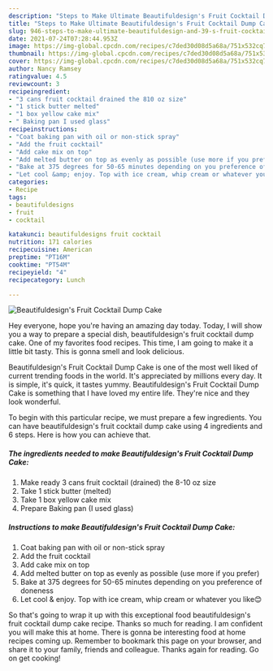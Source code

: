 ```yaml
---
description: "Steps to Make Ultimate Beautifuldesign's Fruit Cocktail Dump Cake"
title: "Steps to Make Ultimate Beautifuldesign's Fruit Cocktail Dump Cake"
slug: 946-steps-to-make-ultimate-beautifuldesign-and-39-s-fruit-cocktail-dump-cake
date: 2021-07-24T07:28:44.953Z
image: https://img-global.cpcdn.com/recipes/c7ded30d08d5a68a/751x532cq70/beautifuldesigns-fruit-cocktail-dump-cake-recipe-main-photo.jpg
thumbnail: https://img-global.cpcdn.com/recipes/c7ded30d08d5a68a/751x532cq70/beautifuldesigns-fruit-cocktail-dump-cake-recipe-main-photo.jpg
cover: https://img-global.cpcdn.com/recipes/c7ded30d08d5a68a/751x532cq70/beautifuldesigns-fruit-cocktail-dump-cake-recipe-main-photo.jpg
author: Nancy Ramsey
ratingvalue: 4.5
reviewcount: 3
recipeingredient:
- "3 cans fruit cocktail drained the 810 oz size"
- "1 stick butter melted"
- "1 box yellow cake mix"
- " Baking pan I used glass"
recipeinstructions:
- "Coat baking pan with oil or non-stick spray"
- "Add the fruit cocktail"
- "Add cake mix on top"
- "Add melted butter on top as evenly as possible (use more if you prefer)"
- "Bake at 375 degrees for 50-65 minutes depending on you preference of doneness"
- "Let cool &amp; enjoy. Top with ice cream, whip cream or whatever you like😊"
categories:
- Recipe
tags:
- beautifuldesigns
- fruit
- cocktail

katakunci: beautifuldesigns fruit cocktail 
nutrition: 171 calories
recipecuisine: American
preptime: "PT16M"
cooktime: "PT54M"
recipeyield: "4"
recipecategory: Lunch

---
```



![Beautifuldesign&#39;s Fruit Cocktail Dump Cake](https://img-global.cpcdn.com/recipes/c7ded30d08d5a68a/751x532cq70/beautifuldesigns-fruit-cocktail-dump-cake-recipe-main-photo.jpg)

Hey everyone, hope you're having an amazing day today. Today, I will show you a way to prepare a special dish, beautifuldesign&#39;s fruit cocktail dump cake. One of my favorites food recipes. This time, I am going to make it a little bit tasty. This is gonna smell and look delicious.

Beautifuldesign&#39;s Fruit Cocktail Dump Cake is one of the most well liked of current trending foods in the world. It's appreciated by millions every day. It is simple, it's quick, it tastes yummy. Beautifuldesign&#39;s Fruit Cocktail Dump Cake is something that I have loved my entire life. They're nice and they look wonderful.




To begin with this particular recipe, we must prepare a few ingredients. You can have beautifuldesign&#39;s fruit cocktail dump cake using 4 ingredients and 6 steps. Here is how you can achieve that.

<!--inarticleads1-->

##### The ingredients needed to make Beautifuldesign&#39;s Fruit Cocktail Dump Cake:

1. Make ready 3 cans fruit cocktail (drained) the 8-10 oz size
1. Take 1 stick butter (melted)
1. Take 1 box yellow cake mix
1. Prepare  Baking pan (I used glass)




<!--inarticleads2-->

##### Instructions to make Beautifuldesign&#39;s Fruit Cocktail Dump Cake:

1. Coat baking pan with oil or non-stick spray
1. Add the fruit cocktail
1. Add cake mix on top
1. Add melted butter on top as evenly as possible (use more if you prefer)
1. Bake at 375 degrees for 50-65 minutes depending on you preference of doneness
1. Let cool &amp; enjoy. Top with ice cream, whip cream or whatever you like😊




So that's going to wrap it up with this exceptional food beautifuldesign&#39;s fruit cocktail dump cake recipe. Thanks so much for reading. I am confident you will make this at home. There is gonna be interesting food at home recipes coming up. Remember to bookmark this page on your browser, and share it to your family, friends and colleague. Thanks again for reading. Go on get cooking!
